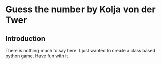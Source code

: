 # Guess the number by Kolja von der Twer

## Introduction
There is nothing much to say here. I just wanted to create a class based 
python game. Have fun with it
